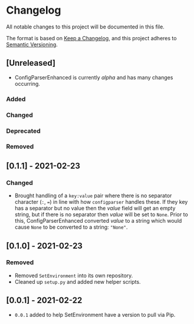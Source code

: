 # Changelog
All notable changes to this project will be documented in this file.

The format is based on [Keep a Changelog](https://keepachangelog.com/en/1.0.0/),
and this project adheres to [Semantic Versioning](https://semver.org/spec/v2.0.0.html).

<!--
## [X.Y.Z] - YYYY-MM-DD or [Unreleased]
### Added
### Changed
### Deprecated
### Removed
### Fixed
### Security
-->


## [Unreleased]
- ConfigParserEnhanced is currently _alpha_ and has many changes occurring.

### Added
### Changed
### Deprecated
### Removed

## [0.1.1] - 2021-02-23
### Changed
- Brought handling of a `key:value` pair where there is no separator character (`:`, `=`) 
  in line with how `configparser` handles these.  If they key has a separator but no value
  then the _value_ field will get an empty string, but if there is no separator then _value_
  will be set to `None`.  Prior to this, ConfigParserEnhanced converted _value_ to a string
  which would cause `None` to be converted to a string: `"None"`.

## [0.1.0] - 2021-02-23
### Removed
- Removed `SetEnvironment` into its own repository.
- Cleaned up `setup.py` and added new helper scripts.

## [0.0.1] - 2021-02-22
- `0.0.1` added to help SetEnvironment have a version to pull via Pip.


